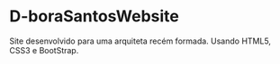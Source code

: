 # D-boraSantosWebsite
Site desenvolvido para uma arquiteta recém formada. 
Usando HTML5, CSS3 e BootStrap.
